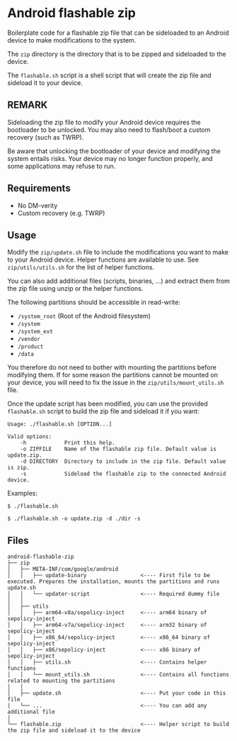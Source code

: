 # Android flashable zip

Boilerplate code for a flashable zip file that can be sideloaded to an Android device to make modifications to the system. 

The `zip` directory is the directory that is to be zipped and sideloaded to the device.

The `flashable.sh` script is a shell script that will create the zip file and sideload it to your device.


## REMARK

Sideloading the zip file to modify your Android device requires the bootloader to be unlocked. 
You may also need to flash/boot a custom recovery (such as TWRP).

Be aware that unlocking the bootloader of your device and modifying the system entails risks. Your device may no longer function properly, and some applications may refuse to run.


## Requirements

* No DM-verity
* Custom recovery (e.g. TWRP)


## Usage

Modify the `zip/update.sh` file to include the modifications you want to make to your Android device. 
Helper functions are available to use. See `zip/utils/utils.sh` for the list of helper functions.

You can also add additional files (scripts, binaries, ...) and extract them from the zip file using unzip or the helper functions.

The following partitions should be accessible in read-write:
* `/system_root` (Root of the Android filesystem)
* `/system`
* `/system_ext`
* `/vendor`
* `/product`
* `/data`

You therefore do not need to bother with mounting the partitions before modifying them. 
If for some reason the partitions cannot be mounted on your device, you will need to fix the issue in the `zip/utils/mount_utils.sh` file.


Once the update script has been modified, you can use the provided `flashable.sh` script to build the zip file and sideload it if you want:

```
Usage: ./flashable.sh [OPTION...]
 
Valid options: 
    -h            Print this help.
    -o ZIPFILE    Name of the flashable zip file. Default value is update.zip.
    -d DIRECTORY  Directory to include in the zip file. Default value is zip.
    -s            Sideload the flashable zip to the connected Android device.
```

Examples:
```
$ ./flashable.sh

$ ./flashable.sh -o update.zip -d ./dir -s
```

## Files
```
android-flashable-zip
├── zip
│   ├── META-INF/com/google/android
│   │   ├── update-binary                 <---- First file to be executed. Prepares the installation, mounts the partitions and runs update.sh
│   │   └── updater-script                <---- Required dummy file
│   │
│   ├── utils
│   │   ├── arm64-v8a/sepolicy-inject     <---- arm64 binary of sepolicy-inject
│   │   ├── arm64-v7a/sepolicy-inject     <---- arm32 binary of sepolicy-inject
│   │   ├── x86_64/sepolicy-inject        <---- x86_64 binary of sepolicy-inject
│   │   ├── x86/sepolicy-inject           <---- x86 binary of sepolicy-inject
│   │   ├── utils.sh                      <---- Contains helper functions
│   │   └── mount_utils.sh                <---- Contains all functions related to mounting the partitions
│   │
│   ├── update.sh                         <---- Put your code in this file
|   └── ...                               <---- You can add any additional file
│ 
└── flashable.zip                         <---- Helper script to build the zip file and sideload it to the device
 
```

